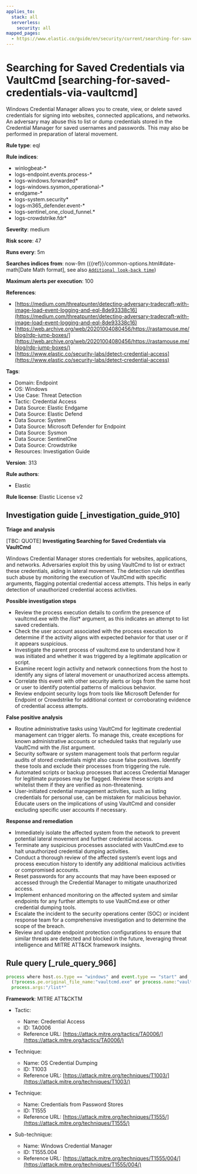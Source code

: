 ```yaml
---
applies_to:
  stack: all
  serverless:
    security: all
mapped_pages:
  - https://www.elastic.co/guide/en/security/current/searching-for-saved-credentials-via-vaultcmd.html
---
```


# Searching for Saved Credentials via VaultCmd [searching-for-saved-credentials-via-vaultcmd]

Windows Credential Manager allows you to create, view, or delete saved credentials for signing into websites, connected applications, and networks. An adversary may abuse this to list or dump credentials stored in the Credential Manager for saved usernames and passwords. This may also be performed in preparation of lateral movement.

**Rule type**: eql

**Rule indices**:

* winlogbeat-*
* logs-endpoint.events.process-*
* logs-windows.forwarded*
* logs-windows.sysmon_operational-*
* endgame-*
* logs-system.security*
* logs-m365_defender.event-*
* logs-sentinel_one_cloud_funnel.*
* logs-crowdstrike.fdr*

**Severity**: medium

**Risk score**: 47

**Runs every**: 5m

**Searches indices from**: now-9m ({{ref}}/common-options.html#date-math[Date Math format], see also [`Additional look-back time`](docs-content://solutions/security/detect-and-alert/create-detection-rule.md#rule-schedule))

**Maximum alerts per execution**: 100

**References**:

* [https://medium.com/threatpunter/detecting-adversary-tradecraft-with-image-load-event-logging-and-eql-8de93338c16](https://medium.com/threatpunter/detecting-adversary-tradecraft-with-image-load-event-logging-and-eql-8de93338c16)
* [https://web.archive.org/web/20201004080456/https://rastamouse.me/blog/rdp-jump-boxes/](https://web.archive.org/web/20201004080456/https://rastamouse.me/blog/rdp-jump-boxes/)
* [https://www.elastic.co/security-labs/detect-credential-access](https://www.elastic.co/security-labs/detect-credential-access)

**Tags**:

* Domain: Endpoint
* OS: Windows
* Use Case: Threat Detection
* Tactic: Credential Access
* Data Source: Elastic Endgame
* Data Source: Elastic Defend
* Data Source: System
* Data Source: Microsoft Defender for Endpoint
* Data Source: Sysmon
* Data Source: SentinelOne
* Data Source: Crowdstrike
* Resources: Investigation Guide

**Version**: 313

**Rule authors**:

* Elastic

**Rule license**: Elastic License v2

## Investigation guide [_investigation_guide_910]

**Triage and analysis**

[TBC: QUOTE]
**Investigating Searching for Saved Credentials via VaultCmd**

Windows Credential Manager stores credentials for websites, applications, and networks. Adversaries exploit this by using VaultCmd to list or extract these credentials, aiding in lateral movement. The detection rule identifies such abuse by monitoring the execution of VaultCmd with specific arguments, flagging potential credential access attempts. This helps in early detection of unauthorized credential access activities.

**Possible investigation steps**

* Review the process execution details to confirm the presence of vaultcmd.exe with the /list* argument, as this indicates an attempt to list saved credentials.
* Check the user account associated with the process execution to determine if the activity aligns with expected behavior for that user or if it appears suspicious.
* Investigate the parent process of vaultcmd.exe to understand how it was initiated and whether it was triggered by a legitimate application or script.
* Examine recent login activity and network connections from the host to identify any signs of lateral movement or unauthorized access attempts.
* Correlate this event with other security alerts or logs from the same host or user to identify potential patterns of malicious behavior.
* Review endpoint security logs from tools like Microsoft Defender for Endpoint or Crowdstrike for additional context or corroborating evidence of credential access attempts.

**False positive analysis**

* Routine administrative tasks using VaultCmd for legitimate credential management can trigger alerts. To manage this, create exceptions for known administrative accounts or scheduled tasks that regularly use VaultCmd with the /list argument.
* Security software or system management tools that perform regular audits of stored credentials might also cause false positives. Identify these tools and exclude their processes from triggering the rule.
* Automated scripts or backup processes that access Credential Manager for legitimate purposes may be flagged. Review these scripts and whitelist them if they are verified as non-threatening.
* User-initiated credential management activities, such as listing credentials for personal use, can be mistaken for malicious behavior. Educate users on the implications of using VaultCmd and consider excluding specific user accounts if necessary.

**Response and remediation**

* Immediately isolate the affected system from the network to prevent potential lateral movement and further credential access.
* Terminate any suspicious processes associated with VaultCmd.exe to halt unauthorized credential dumping activities.
* Conduct a thorough review of the affected system’s event logs and process execution history to identify any additional malicious activities or compromised accounts.
* Reset passwords for any accounts that may have been exposed or accessed through the Credential Manager to mitigate unauthorized access.
* Implement enhanced monitoring on the affected system and similar endpoints for any further attempts to use VaultCmd.exe or other credential dumping tools.
* Escalate the incident to the security operations center (SOC) or incident response team for a comprehensive investigation and to determine the scope of the breach.
* Review and update endpoint protection configurations to ensure that similar threats are detected and blocked in the future, leveraging threat intelligence and MITRE ATT&CK framework insights.


## Rule query [_rule_query_966]

```js
process where host.os.type == "windows" and event.type == "start" and
  (?process.pe.original_file_name:"vaultcmd.exe" or process.name:"vaultcmd.exe") and
  process.args:"/list*"
```

**Framework**: MITRE ATT&CKTM

* Tactic:

    * Name: Credential Access
    * ID: TA0006
    * Reference URL: [https://attack.mitre.org/tactics/TA0006/](https://attack.mitre.org/tactics/TA0006/)

* Technique:

    * Name: OS Credential Dumping
    * ID: T1003
    * Reference URL: [https://attack.mitre.org/techniques/T1003/](https://attack.mitre.org/techniques/T1003/)

* Technique:

    * Name: Credentials from Password Stores
    * ID: T1555
    * Reference URL: [https://attack.mitre.org/techniques/T1555/](https://attack.mitre.org/techniques/T1555/)

* Sub-technique:

    * Name: Windows Credential Manager
    * ID: T1555.004
    * Reference URL: [https://attack.mitre.org/techniques/T1555/004/](https://attack.mitre.org/techniques/T1555/004/)



